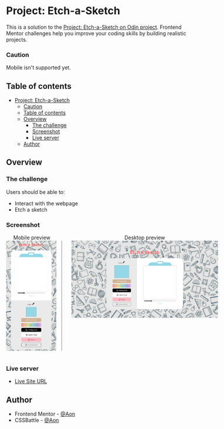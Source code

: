 # Project: Etch-a-Sketch

This is a solution to the [Project: Etch-a-Sketch on Odin project](https://www.theodinproject.com/lessons/foundations-etch-a-sketch#project-solution). Frontend Mentor challenges help you improve your coding skills by building realistic projects.

### Caution
Mobile isn't supported yet.

## Table of contents

- [Project: Etch-a-Sketch](#project-etch-a-sketch)
    - [Caution](#caution)
  - [Table of contents](#table-of-contents)
  - [Overview](#overview)
    - [The challenge](#the-challenge)
    - [Screenshot](#screenshot)
    - [Live server](#live-server)
  - [Author](#author)

## Overview

### The challenge

Users should be able to:

- Interact with the webpage
- Etch a sketch

### Screenshot

<div style="display: flex; gap: 1rem; align-items: flex-start; width: clamp(600px, 90%, 1000px); height: 300px; padding-bottom: 2rem;">
  <figure style="margin: 0; height: 100%; text-align: center;">
    <figcaption>Mobile preview</figcaption>
    <img src="/preview-mobile.jpeg" alt="Mobile Preview" style="height: 100%; border-right: 1px solid #808080; padding-right: 1em;" />

  </figure>
  <figure style="margin: 0; width: 80%; text-align: center;">
    <figcaption>Desktop preview</figcaption>
    <img src="/preview-desktop.jpeg" alt="Desktop Preview" style="width: 90%;" />
  </figure>
</div>

### Live server

- [Live Site URL](https://aon-m.github.io/Etch-Sketch/)

## Author

- Frontend Mentor - [@Aon](https://www.frontendmentor.io/profile/Aon-m)
- CSSBattle - [@Aon](https://cssbattle.dev/player/aon)
